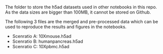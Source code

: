 The folder to store the h5ad datasets used in other notebooks in this repo. As the data sizes are bigger than 100MB, it cannot be stored on Github.

The following 3 files are the merged and pre-processed data which can be used to reproduce the results and figures in the notebooks. 

- Scenratio A: 10Xmouse.h5ad
- Scenratio B: humanpancreas.h5ad
- Scenratio C: 10Xpbmc.h5ad